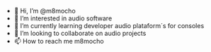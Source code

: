 - 👋 Hi, I’m @m8mocho
- 👀 I’m interested in audio software
- 🌱 I’m currently learning developer audio plataform´s for consoles
- 💞️ I’m looking to collaborate on audio projects
- 📫 How to reach me m8mocho

<!---
m8mocho/m8mocho is a ✨ special ✨ repository because its `README.md` (this file) appears on your GitHub profile.
You can click the Preview link to take a look at your changes.
--->
